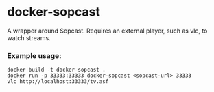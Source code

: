 # docker-sopcast

A wrapper around Sopcast. Requires an external player, such as vlc, to watch streams.

### Example usage:

    docker build -t docker-sopcast .
    docker run -p 33333:33333 docker-sopcast <sopcast-url> 33333
    vlc http://localhost:33333/tv.asf
